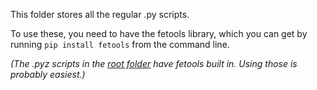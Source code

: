 This folder stores all the regular .py scripts.

To use these, you need to have the fetools library, which you can get by running `pip install fetools` from the command line.

*(The .pyz scripts in the [root folder](https://github.com/zseartcc/fe-toolbox) have fetools built in. Using those is probably easiest.)*